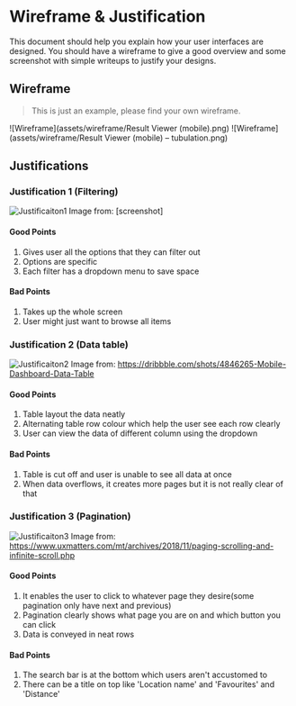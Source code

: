 # Wireframe & Justification

This document should help you explain how your user interfaces are designed. You should have a wireframe to give a good overview and some screenshot with simple writeups to justify your designs.

## Wireframe

> This is just an example, please find your own wireframe.

![Wireframe](assets/wireframe/Result Viewer (mobile).png) 
![Wireframe](assets/wireframe/Result Viewer (mobile) – tubulation.png)

## Justifications

### Justification 1 (Filtering)

![Justificaiton1](/assets/justification/Filtering(mobile).jpg)
Image from:
[screenshot]

#### Good Points

1. Gives user all the options that they can filter out
2. Options are specific
3. Each filter has a dropdown menu to save space

#### Bad Points

1. Takes up the whole screen
2. User might just want to browse all items

### Justification 2 (Data table)

![Justificaiton2](/assets/justification/table(mobile).jpg)
Image from:
https://dribbble.com/shots/4846265-Mobile-Dashboard-Data-Table

#### Good Points

1. Table layout the data neatly
2. Alternating table row colour which help the user see each row clearly
3. User can view the data of different column using the dropdown

#### Bad Points

1. Table is cut off and user is unable to see all data at once
2. When data overflows, it creates more pages but it is not really clear of that

### Justification 3 (Pagination)

![Justificaiton3](/assets/justification/Pagination(mobile).png)
Image from:
https://www.uxmatters.com/mt/archives/2018/11/paging-scrolling-and-infinite-scroll.php

#### Good Points

1. It enables the user to click to whatever page they desire(some pagination only have next and previous)
2. Pagination clearly shows what page you are on and which button you can click
3. Data is conveyed in neat rows

#### Bad Points

1. The search bar is at the bottom which users aren't accustomed to
2. There can be a title on top like 'Location name' and 'Favourites' and 'Distance'